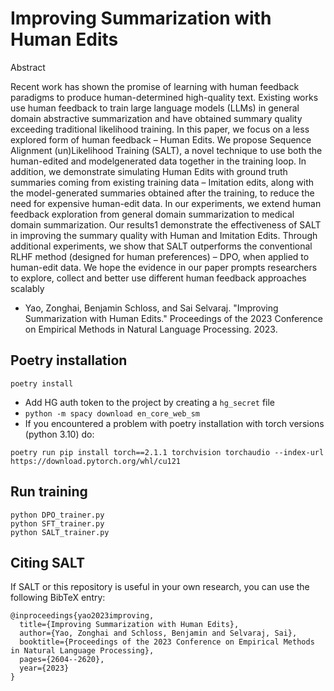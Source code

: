 #  Improving Summarization with Human Edits

Abstract

Recent work has shown the promise of learning with human feedback paradigms to produce human-determined high-quality text. Existing works use human feedback to train large
language models (LLMs) in general domain
abstractive summarization and have obtained
summary quality exceeding traditional likelihood training. In this paper, we focus on a
less explored form of human feedback – Human Edits. We propose Sequence Alignment
(un)Likelihood Training (SALT), a novel technique to use both the human-edited and modelgenerated data together in the training loop.
In addition, we demonstrate simulating Human Edits with ground truth summaries coming from existing training data – Imitation edits,
along with the model-generated summaries obtained after the training, to reduce the need
for expensive human-edit data. In our experiments, we extend human feedback exploration
from general domain summarization to medical
domain summarization. Our results1 demonstrate the effectiveness of SALT in improving
the summary quality with Human and Imitation Edits. Through additional experiments, we
show that SALT outperforms the conventional
RLHF method (designed for human preferences) – DPO, when applied to human-edit data.
We hope the evidence in our paper prompts
researchers to explore, collect and better use
different human feedback approaches scalably

- Yao, Zonghai, Benjamin Schloss, and Sai Selvaraj. "Improving Summarization with Human Edits." Proceedings of the 2023 Conference on Empirical Methods in Natural Language Processing. 2023.

## Poetry installation

`poetry install`

- Add HG auth token to the project by creating a `hg_secret` file
- `python -m spacy download en_core_web_sm`
- If you encountered a problem with poetry installation with torch versions (python 3.10) do:

```poetry run pip install torch==2.1.1 torchvision torchaudio --index-url https://download.pytorch.org/whl/cu121```


## Run training

```
python DPO_trainer.py
python SFT_trainer.py
python SALT_trainer.py
```

## Citing SALT
If SALT or this repository is useful in your own research, you can use the following BibTeX entry:

```
@inproceedings{yao2023improving,
  title={Improving Summarization with Human Edits},
  author={Yao, Zonghai and Schloss, Benjamin and Selvaraj, Sai},
  booktitle={Proceedings of the 2023 Conference on Empirical Methods in Natural Language Processing},
  pages={2604--2620},
  year={2023}
}
```